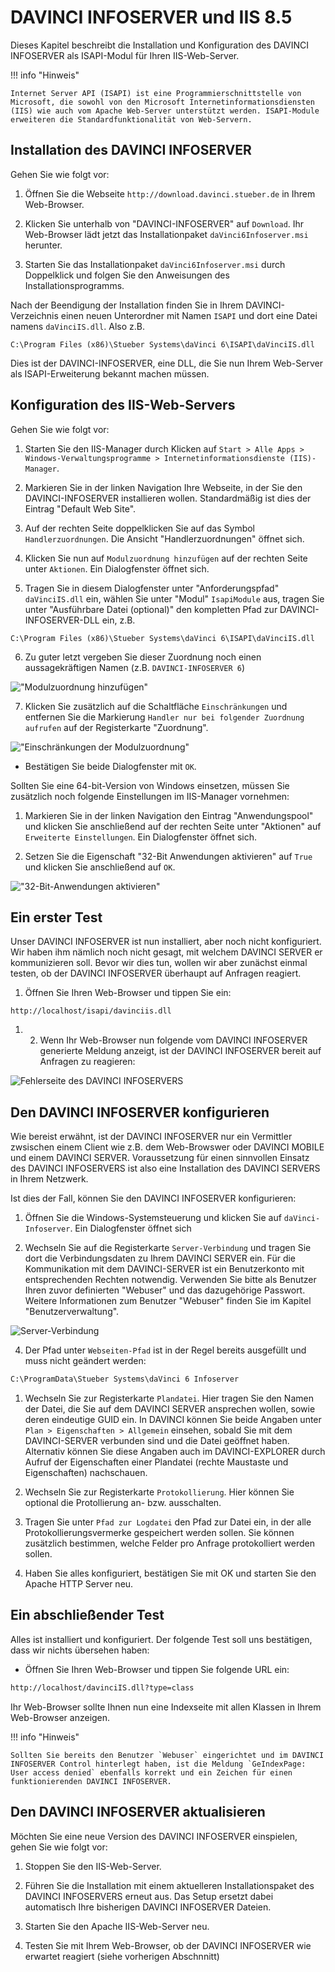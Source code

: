 # DAVINCI INFOSERVER und IIS 8.5

Dieses Kapitel beschreibt die Installation und Konfiguration des DAVINCI INFOSERVER als ISAPI-Modul für Ihren IIS-Web-Server.

!!! info "Hinweis"

    Internet Server API (ISAPI) ist eine Programmierschnittstelle von Microsoft, die sowohl von den Microsoft Internetinformationsdiensten (IIS) wie auch vom Apache Web-Server unterstützt werden. ISAPI-Module erweiteren die Standardfunktionalität von Web-Servern.

## Installation des DAVINCI INFOSERVER

Gehen Sie wie folgt vor:

1. Öffnen Sie die Webseite `http://download.davinci.stueber.de` in Ihrem Web-Browser.

2. Klicken Sie unterhalb von "DAVINCI-INFOSERVER" auf `Download`. Ihr Web-Browser lädt jetzt das Installationpaket `daVinci6Infoserver.msi` herunter.

3. Starten Sie das Installationpaket `daVinci6Infoserver.msi` durch Doppelklick und folgen Sie den Anweisungen des Installationsprogramms.

Nach der Beendigung der Installation finden Sie in Ihrem DAVINCI-Verzeichnis einen neuen Unterordner mit Namen `ISAPI` und dort eine Datei namens `daVinciIS.dll`. Also z.B.

```
C:\Program Files (x86)\Stueber Systems\daVinci 6\ISAPI\daVinciIS.dll
```

Dies ist der DAVINCI-INFOSERVER, eine DLL, die Sie nun Ihrem Web-Server als ISAPI-Erweiterung bekannt machen müssen.

## Konfiguration des IIS-Web-Servers

Gehen Sie wie folgt vor:

1. Starten Sie den IIS-Manager durch Klicken auf `Start > Alle Apps > Windows-Verwaltungsprogramme > Internetinformationsdienste (IIS)-Manager`.

2. Markieren Sie in der linken Navigation Ihre Webseite, in der Sie den DAVINCI-INFOSERVER installieren wollen. Standardmäßig ist dies der Eintrag "Default Web Site".

3. Auf der rechten Seite doppelklicken Sie auf das Symbol `Handlerzuordnungen`. Die Ansicht "Handlerzuordnungen" öffnet sich.

4. Klicken Sie nun auf `Modulzuordnung hinzufügen` auf der rechten Seite unter `Aktionen`. Ein Dialogfenster öffnet sich.

5. Tragen Sie in diesem Dialogfenster unter "Anforderungspfad" `daVinciIS.dll` ein, wählen Sie unter "Modul" `IsapiModule` aus, tragen Sie unter "Ausführbare Datei (optional)" den kompletten Pfad zur DAVINCI-INFOSERVER-DLL ein, z.B.

```
C:\Program Files (x86)\Stueber Systems\daVinci 6\ISAPI\daVinciIS.dll
```

6. Zu guter letzt vergeben Sie dieser Zuordnung noch einen aussagekräftigen Namen (z.B. `DAVINCI-INFOSERVER 6`)
  
![ "Modulzuordnung hinzufügen"](/assets/images/iis-win10-add-module.png)

7. Klicken Sie zusätzlich auf die Schaltfläche `Einschränkungen` und entfernen Sie die Markierung `Handler nur bei folgender Zuordnung aufrufen` auf der Registerkarte "Zuordnung".
  
![ "Einschränkungen der Modulzuordnung"](/assets/images/iis-win10-add-module-limitations.png)

* Bestätigen Sie beide Dialogfenster mit `OK`.

Sollten Sie eine 64-bit-Version von Windows einsetzen, müssen Sie zusätzlich noch folgende Einstellungen im IIS-Manager vornehmen:

1. Markieren Sie in der linken Navigation den Eintrag "Anwendungspool" und klicken Sie anschließend auf der rechten Seite unter "Aktionen" auf `Erweiterte Einstellungen`. Ein Dialogfenster öffnet sich.

2. Setzen Sie die Eigenschaft "32-Bit Anwendungen aktivieren" auf `True` und klicken Sie anschließend auf `OK`.

![ "32-Bit-Anwendungen aktivieren"](/assets/images/iis-win10-32bit.png)

## Ein erster Test

Unser DAVINCI INFOSERVER ist nun installiert, aber noch nicht konfiguriert. Wir haben ihm nämlich noch nicht gesagt, mit welchem DAVINCI SERVER er kommunizieren soll. Bevor wir dies tun, wollen wir aber zunächst einmal testen, ob der DAVINCI INFOSERVER überhaupt auf Anfragen reagiert.

1. Öffnen Sie Ihren Web-Browser und tippen Sie ein:

```
http://localhost/isapi/davinciis.dll
```

1. 2. Wenn Ihr Web-Browser nun folgende vom DAVINCI INFOSERVER generierte Meldung anzeigt, ist der DAVINCI INFOSERVER bereit auf Anfragen zu reagieren:
  
  ![Fehlerseite des DAVINCI INFOSERVERS](/assets/images/davinciis-first-test.png)

## Den DAVINCI INFOSERVER konfigurieren

Wie bereist erwähnt, ist der DAVINCI INFOSERVER nur ein Vermittler zwsischen einem Client wie z.B. dem Web-Browswer oder DAVINCI MOBILE und einem DAVINCI SERVER. Voraussetzung für einen sinnvollen Einsatz des DAVINCI INFOSERVERS ist also eine Installation des DAVINCI SERVERS in Ihrem Netzwerk.

Ist dies der Fall, können Sie den DAVINCI INFOSERVER konfigurieren:

1. Öffnen Sie die Windows-Systemsteuerung und klicken Sie auf `daVinci-Infoserver`. Ein Dialogfenster öffnet sich

2. Wechseln Sie auf die Registerkarte `Server-Verbindung` und tragen Sie dort die Verbindungsdaten zu Ihrem DAVINCI SERVER ein. Für die Kommunikation mit dem DAVINCI-SERVER ist ein Benutzerkonto mit entsprechenden Rechten notwendig. Verwenden Sie bitte als Benutzer Ihren zuvor definierten "Webuser" und das dazugehörige Passwort. Weitere Informationen zum Benutzer "Webuser" finden Sie im Kapitel "Benutzerverwaltung".

![Server-Verbindung](/assets/images/server-verbindung.jpg)

4. Der Pfad unter `Webseiten-Pfad` ist in der Regel bereits ausgefüllt und muss nicht geändert werden:

```txt
C:\ProgramData\Stueber Systems\daVinci 6 Infoserver
```

1. Wechseln Sie zur Registerkarte `Plandatei`. Hier tragen Sie den Namen der Datei, die Sie auf dem DAVINCI SERVER ansprechen wollen, sowie deren eindeutige GUID ein. In DAVINCI können Sie beide Angaben unter `Plan > Eigenschaften > Allgemein` einsehen, sobald Sie mit dem DAVINCI-SERVER verbunden sind und die Datei geöffnet haben. Alternativ können Sie diese Angaben auch im DAVINCI-EXPLORER durch Aufruf der Eigenschaften einer Plandatei (rechte Maustaste und Eigenschaften) nachschauen.

2. Wechseln Sie zur Registerkarte `Protokollierung`. Hier können Sie optional die Protollierung an- bzw. ausschalten.

3. Tragen Sie unter `Pfad zur Logdatei` den Pfad zur Datei ein, in der alle Protokollierungsvermerke gespeichert werden sollen. Sie können zusätzlich bestimmen, welche Felder pro Anfrage protokolliert werden sollen.

4. Haben Sie alles konfiguriert, bestätigen Sie mit OK und starten Sie den Apache HTTP Server neu.

## Ein abschließender Test

Alles ist installiert und konfiguriert. Der folgende Test soll uns bestätigen, dass wir nichts übersehen haben:

* Öffnen Sie Ihren Web-Browser und tippen Sie folgende URL ein:

```txt
http://localhost/davinciIS.dll?type=class
```

Ihr Web-Browser sollte Ihnen nun eine Indexseite mit allen Klassen in Ihrem Web-Browser anzeigen. 


!!! info "Hinweis"

    Sollten Sie bereits den Benutzer `Webuser` eingerichtet und im DAVINCI INFOSERVER Control hinterlegt haben, ist die Meldung `GeIndexPage: User access denied` ebenfalls korrekt und ein Zeichen für einen funktionierenden DAVINCI INFOSERVER.

## Den DAVINCI INFOSERVER aktualisieren

Möchten Sie eine neue Version des DAVINCI INFOSERVER einspielen, gehen Sie wie folgt vor:

1. Stoppen Sie den IIS-Web-Server.

2. Führen Sie die Installation mit einem aktuelleren Installationspaket des DAVINCI INFOSERVERS erneut aus. Das Setup ersetzt dabei automatisch Ihre bisherigen DAVINCI INFOSERVER Dateien.

3. Starten Sie den Apache IIS-Web-Server neu.

4. Testen Sie mit Ihrem Web-Browser, ob der DAVINCI INFOSERVER wie erwartet reagiert (siehe vorherigen Abschnnitt)
